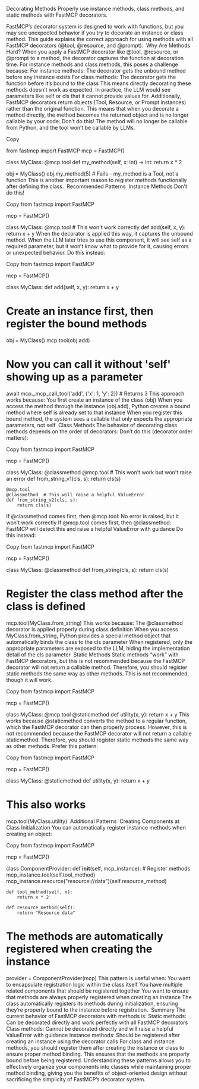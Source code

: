 Decorating Methods
Properly use instance methods, class methods, and static methods with FastMCP decorators.

FastMCP’s decorator system is designed to work with functions, but you may see unexpected behavior if you try to decorate an instance or class method. This guide explains the correct approach for using methods with all FastMCP decorators (@tool, @resource, and @prompt).
​
Why Are Methods Hard?
When you apply a FastMCP decorator like @tool, @resource, or @prompt to a method, the decorator captures the function at decoration time. For instance methods and class methods, this poses a challenge because:
For instance methods: The decorator gets the unbound method before any instance exists
For class methods: The decorator gets the function before it’s bound to the class
This means directly decorating these methods doesn’t work as expected. In practice, the LLM would see parameters like self or cls that it cannot provide values for.
Additionally, FastMCP decorators return objects (Tool, Resource, or Prompt instances) rather than the original function. This means that when you decorate a method directly, the method becomes the returned object and is no longer callable by your code:
Don’t do this!
The method will no longer be callable from Python, and the tool won’t be callable by LLMs.

Copy

from fastmcp import FastMCP
mcp = FastMCP()

class MyClass:
    @mcp.tool
    def my_method(self, x: int) -> int:
        return x * 2

obj = MyClass()
obj.my_method(5)  # Fails - my_method is a Tool, not a function
This is another important reason to register methods functionally after defining the class.
​
Recommended Patterns
​
Instance Methods
Don’t do this!

Copy
from fastmcp import FastMCP

mcp = FastMCP()

class MyClass:
    @mcp.tool  # This won't work correctly
    def add(self, x, y):
        return x + y
When the decorator is applied this way, it captures the unbound method. When the LLM later tries to use this component, it will see self as a required parameter, but it won’t know what to provide for it, causing errors or unexpected behavior.
Do this instead:

Copy
from fastmcp import FastMCP

mcp = FastMCP()

class MyClass:
    def add(self, x, y):
        return x + y

# Create an instance first, then register the bound methods
obj = MyClass()
mcp.tool(obj.add)

# Now you can call it without 'self' showing up as a parameter
await mcp._mcp_call_tool('add', {'x': 1, 'y': 2})  # Returns 3
This approach works because:
You first create an instance of the class (obj)
When you access the method through the instance (obj.add), Python creates a bound method where self is already set to that instance
When you register this bound method, the system sees a callable that only expects the appropriate parameters, not self
​
Class Methods
The behavior of decorating class methods depends on the order of decorators:
Don’t do this (decorator order matters):

Copy
from fastmcp import FastMCP

mcp = FastMCP()

class MyClass:
    @classmethod
    @mcp.tool  # This won't work but won't raise an error
    def from_string_v1(cls, s):
        return cls(s)
    
    @mcp.tool
    @classmethod  # This will raise a helpful ValueError
    def from_string_v2(cls, s):
        return cls(s)
If @classmethod comes first, then @mcp.tool: No error is raised, but it won’t work correctly
If @mcp.tool comes first, then @classmethod: FastMCP will detect this and raise a helpful ValueError with guidance
Do this instead:

Copy
from fastmcp import FastMCP

mcp = FastMCP()

class MyClass:
    @classmethod
    def from_string(cls, s):
        return cls(s)

# Register the class method after the class is defined
mcp.tool(MyClass.from_string)
This works because:
The @classmethod decorator is applied properly during class definition
When you access MyClass.from_string, Python provides a special method object that automatically binds the class to the cls parameter
When registered, only the appropriate parameters are exposed to the LLM, hiding the implementation detail of the cls parameter
​
Static Methods
Static methods “work” with FastMCP decorators, but this is not recommended because the FastMCP decorator will not return a callable method. Therefore, you should register static methods the same way as other methods.
This is not recommended, though it will work.

Copy
from fastmcp import FastMCP

mcp = FastMCP()

class MyClass:
    @mcp.tool
    @staticmethod
    def utility(x, y):
        return x + y
This works because @staticmethod converts the method to a regular function, which the FastMCP decorator can then properly process. However, this is not recommended because the FastMCP decorator will not return a callable staticmethod. Therefore, you should register static methods the same way as other methods.
Prefer this pattern:

Copy
from fastmcp import FastMCP

mcp = FastMCP()

class MyClass:
    @staticmethod
    def utility(x, y):
        return x + y

# This also works
mcp.tool(MyClass.utility)
​
Additional Patterns
​
Creating Components at Class Initialization
You can automatically register instance methods when creating an object:

Copy
from fastmcp import FastMCP

mcp = FastMCP()

class ComponentProvider:
    def __init__(self, mcp_instance):
        # Register methods
        mcp_instance.tool(self.tool_method)
        mcp_instance.resource("resource://data")(self.resource_method)
    
    def tool_method(self, x):
        return x * 2
    
    def resource_method(self):
        return "Resource data"

# The methods are automatically registered when creating the instance
provider = ComponentProvider(mcp)
This pattern is useful when:
You want to encapsulate registration logic within the class itself
You have multiple related components that should be registered together
You want to ensure that methods are always properly registered when creating an instance
The class automatically registers its methods during initialization, ensuring they’re properly bound to the instance before registration.
​
Summary
The current behavior of FastMCP decorators with methods is:
Static methods: Can be decorated directly and work perfectly with all FastMCP decorators
Class methods: Cannot be decorated directly and will raise a helpful ValueError with guidance
Instance methods: Should be registered after creating an instance using the decorator calls
For class and instance methods, you should register them after creating the instance or class to ensure proper method binding. This ensures that the methods are properly bound before being registered.
Understanding these patterns allows you to effectively organize your components into classes while maintaining proper method binding, giving you the benefits of object-oriented design without sacrificing the simplicity of FastMCP’s decorator system.